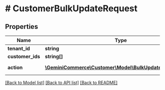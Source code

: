 # # CustomerBulkUpdateRequest


## Properties


Name | Type | Description | Notes
------------ | ------------- | ------------- | -------------
**tenant_id**| **string** |   | [optional]
**customer_ids**| **string[]** |   | [optional]
**action**| [**\GeminiCommerce\Customer\Model\BulkUpdateRequestAction**](BulkUpdateRequestAction.md) |  for more information please, see Model/BulkUpdateRequestAction.php  | [optional]


[[Back to Model list]](../../README.md#models) [[Back to API list]](../../README.md#endpoints) [[Back to README]](../../README.md)